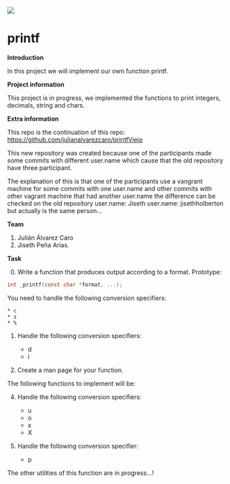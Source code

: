 <a href="#"><img src="https://www.holbertonschool.com/holberton-logo.png" align="center"></a>

# printf

**Introduction**

In this project we will implement our own function printf.

**Project information**

This project is in progress, we implemented the functions to print integers, decimals, string and chars.

**Extra information**

This repo is the continuation of this repo: https://github.com/julianalvarezcaro/printfViejo

This new repository was created because one of the participants made some commits with different user.name which cause that the old repository have three participant.

The explanation of this is that one of the participants use a vangrant machine for some commits with one user.name and other commits with other vagrant machine that had another user.name the difference can be checked on the old repository user.name: Jiseth user.name: jisethholberton but actually is the same person...

**Team**

1. Julián Álvarez Caro
2. Jiseth Peña Arias.

**Task**

0. Write a function that produces output according to a format.
Prototype: 
```C
int _printf(const char *format, ...);
```


You need to handle the following conversion specifiers:

    * c
    * s
    * %

1. Handle the following conversion specifiers:

    * d
    * i

2. Create a man page for your function.

The following functions to implement will be:

4. Handle the following conversion specifiers:
    * u
    * o
    * x
    * X
    
 5. Handle the following conversion specifier: 
    * p
 
 The other utilities of this function are in progress...!
    
 
 
